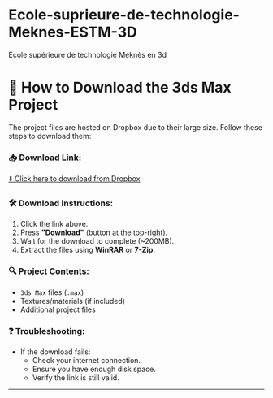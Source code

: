 # Ecole-suprieure-de-technologie-Meknes-ESTM-3D
Ecole supérieure de technologie Meknès en 3d
# 📁 How to Download the 3ds Max Project

The project files are hosted on Dropbox due to their large size. Follow these steps to download them:

### 📥 Download Link:
[⬇️ Click here to download from Dropbox](https://www.dropbox.com/scl/fo/1ssx673nlpaj8cgc574a6/AACInZ8LMuQka7Tv3JE5yOM?rlkey=hh1nxc7tl8ywkjs3k8se6qb6d&st=8ez08oav&dl=0)

### 🛠 Download Instructions:
1. Click the link above.
2. Press **"Download"** (button at the top-right).
3. Wait for the download to complete (~200MB).
4. Extract the files using **WinRAR** or **7-Zip**.

### 🔍 Project Contents:
- `3ds Max` files (`.max`)
- Textures/materials (if included)
- Additional project files

### ❓ Troubleshooting:
- If the download fails:
  - Check your internet connection.
  - Ensure you have enough disk space.
  - Verify the link is still valid.

---
